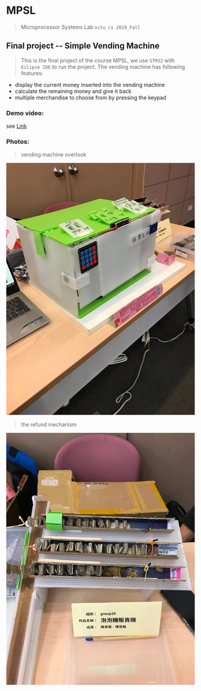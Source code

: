 # MPSL
> Microprocessor Systems Lab `nctu_cs 2019_Fall`


## Final project -- Simple Vending Machine

>This is the final project of the course MPSL, we use `STM32` with `Eclipse IDE` to run the project. The vending machine has following features:

* display the current money inserted into the vending machine
* calculate the remaining money and give it back
* multiple merchandise to choose from by pressing the keypad

### Demo video:
see [Link](https://youtu.be/TQ2Dpd5fmPk)

### Photos:
> vending machine overlook

  ![image](https://github.com/william0206/MPSL/blob/master/vending_machine.jpg)

> the refund mechanism

  ![image](https://github.com/william0206/MPSL/blob/master/refund_mechanism.jpg)
